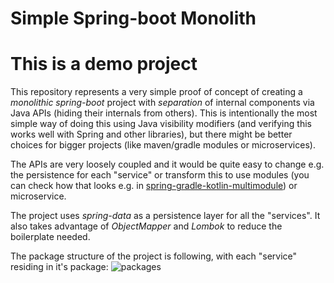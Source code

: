 # Simple Spring-boot Monolith
# This is a demo project
This repository represents a very simple proof of concept of creating a *monolithic* *spring-boot* project with *separation* of internal components via Java APIs (hiding their internals from others). This is intentionally the most simple way of doing this using Java visibility modifiers (and verifying this works well with Spring and other libraries), but there might be better choices for bigger projects (like maven/gradle modules or microservices).

The APIs are very loosely coupled and it would be quite easy to change e.g. the persistence for each "service" or transform this to use modules (you can check how that looks e.g. in [spring-gradle-kotlin-multimodule](https://github.com/mzubal/spring-gradle-kotlin-multimodule)) or microservice.

The project uses *spring-data* as a persistence layer for all the "services". It also takes advantage of *ObjectMapper* and *Lombok* to reduce the boilerplate needed.

The package structure of the project is following, with each "service" residing in it's package:
![packages](doc/packages.png)
